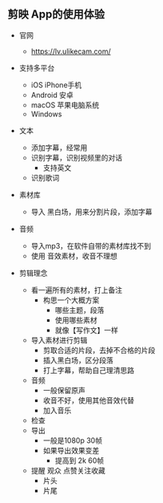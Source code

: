 
## 剪映 App的使用体验

- 官网
    - https://lv.ulikecam.com/

- 支持多平台 
    - iOS iPhone手机
    - Android 安卓
    - macOS 苹果电脑系统
    - Windows 

- 文本
    - 添加字幕，经常用
    - 识别字幕，识别视频里的对话
        - 支持英文
    - 识别歌词

- 素材库
    - 导入 黑白场，用来分割片段，添加字幕

- 音频
    - 导入mp3，在软件自带的素材库找不到
    - 使用 音效素材，收音不理想

- 剪辑理念
    - 看一遍所有的素材，打上备注
        - 构思一个大概方案
            - 哪些主题，段落
            - 使用哪些素材
            - 就像【写作文】一样
    - 导入素材进行剪辑
        - 剪取合适的片段，去掉不合格的片段
        - 插入黑白场，区分段落
        - 打上字幕，帮助自己理清思路
    - 音频
        - 一般保留原声
        - 收音不好，使用其他音效代替
        - 加入音乐
    - 检查
    - 导出
        - 一般是1080p 30帧
        - 如果导出效果变差
            - 提高到 2k 60帧
    - 提醒 观众 点赞关注收藏
        - 片头
        - 片尾